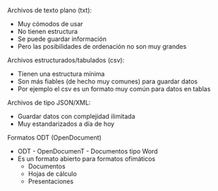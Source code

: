 Archivos de texto plano (txt):
- Muy cómodos de usar
- No tienen estructura
- Se puede guardar información
- Pero las posibilidades de ordenación no son muy grandes

Archivos estructurados/tabulados (csv):
- Tienen una estructura mínima
- Son más fiables (de hecho muy comunes) para guardar datos
- Por ejemplo el csv es un formato muy común para datos en tablas

Archivos de tipo JSON/XML:
- Guardar datos con complejidad ilimitada
- Muy estandarizados a día de hoy

Formatos ODT (OpenDocument)
- ODT - OpenDocumenT - Documentos tipo Word
- Es un formato abierto para formatos ofimáticos
  - Documentos
  - Hojas de cálculo
  - Presentaciones


